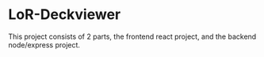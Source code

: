 # LoR-Deckviewer

This project consists of 2 parts, the frontend react project, and the backend node/express project.
